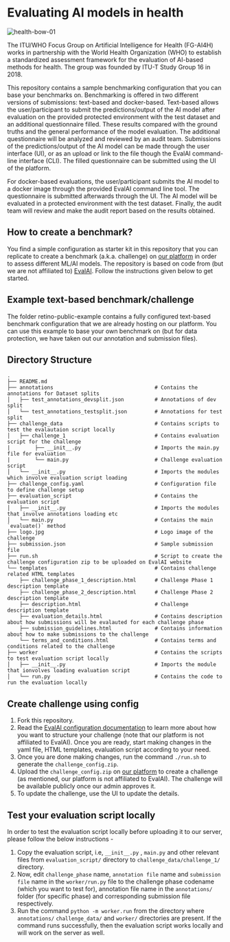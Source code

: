 # Evaluating AI models in health
![health-bow-01](https://user-images.githubusercontent.com/53757856/134309621-0fa65f0a-2310-4f22-aa03-4b0298f12cd6.png)

The ITU/WHO Focus Group on Artificial Intelligence for Health (FG-AI4H) works in partnership with the World Health Organization (WHO) to establish a standardized assessment framework for the evaluation of AI-based methods for health. The group was founded by ITU-T Study Group 16 in 2018.

This repository contains a sample benchmarking configuration that you can base your benchmarks on. Benchmarking is offered in two different versions of submissions: text-based and docker-based. Text-based allows the user/participant to submit the predictions/output of the AI model after evaluation on the provided protected environment with the test dataset and an additional questionnaire filled. These results compared with the ground truths and the general performance of the model evaluation. The additional questionnaire will be analyzed and reviewed by an audit team. Submissions of the predictions/output of the AI model can be made through the user interface (UI), or as an upload or link to the file though the EvalAI command-line interface (CLI). The filled questionnaire can be submitted using the UI of the platform.

For docker-based evaluations, the user/participant submits the AI model to a docker image through the provided EvalAI command line tool. The questionnaire is submitted afterwards through the UI. The AI model will be evaluated in a protected environment with the test dataset. Finally, the audit team will review and make the audit report based on the results obtained.

## How to create a benchmark?

You find a simple configuration as starter kit in this repository that you can replicate to create a benchmark (a.k.a. challenge) on [our platform](https://health.aiaudit.org) in order to assess different ML/AI models. The repository is based on code from (but we are not affiliated to) [EvalAI](https://github.com/cloud-cv/evalai).
Follow the instructions given below to get started. 

## Example text-based benchmark/challenge

The folder retino-public-example contains a fully configured text-based benchmark configuration that we are already hosting on our platform. You can use this example to base your own benchmark on (but for data protection, we have taken
out our annotation and submission files).

## Directory Structure

```
.
├── README.md
├── annotations                                 # Contains the annotations for Dataset splits
│   ├── test_annotations_devsplit.json          # Annotations of dev split
│   └── test_annotations_testsplit.json         # Annotations for test split
├── challenge_data                              # Contains scripts to test the evalautaion script locally
│   ├── challenge_1                             # Contains evaluation script for the challenge
|        ├── __init__.py                        # Imports the main.py file for evaluation
|        └── main.py                            # Challenge evaluation script
│   └── __init__.py                             # Imports the modules which involve evaluation script loading
├── challenge_config.yaml                       # Configuration file to define challenge setup
├── evaluation_script                           # Contains the evaluation script
│   ├── __init__.py                             # Imports the modules that involve annotations loading etc
│   └── main.py                                 # Contains the main `evaluate()` method
├── logo.jpg                                    # Logo image of the challenge
├── submission.json                             # Sample submission file
├── run.sh                                      # Script to create the challenge configuration zip to be uploaded on EvalAI website
└── templates                                   # Contains challenge related HTML templates
    ├── challenge_phase_1_description.html      # Challenge Phase 1 description template
    ├── challenge_phase_2_description.html      # Challenge Phase 2 description template
    ├── description.html                        # Challenge description template
    ├── evaluation_details.html                 # Contains description about how submissions will be evalauted for each challenge phase
    ├── submission_guidelines.html              # Contains information about how to make submissions to the challenge
    └── terms_and_conditions.html               # Contains terms and conditions related to the challenge
├── worker                                      # Contains the scripts to test evaluation script locally
│   ├── __init__.py                             # Imports the module that ionvolves loading evaluation script
│   └── run.py                                  # Contains the code to run the evaluation locally
```


## Create challenge using config

1. Fork this repository.
2. Read the [EvalAI configuration documentation](https://evalai.readthedocs.io/en/latest/configuration.html)
to learn more about how you want to structure your challenge (note that our platform is not affiliated to EvalAI). Once you are ready, start making changes in the yaml file, HTML templates, evaluation script according to your need.
3. Once you are done making changes, run the command `./run.sh` to generate the `challenge_config.zip`.
4. Upload the `challenge_config.zip` on [our platform](https://health.aiaudit.org)
to create a challenge (as mentioned, our platform is not affiliated to EvalAI). The challenge will be available publicly once our admin approves it.
5. To update the challenge, use the UI to update the details.

## Test your evaluation script locally

In order to test the evaluation script locally before uploading it to our server, please follow the below instructions -
1. Copy the evaluation script, i.e, `__init__.py` , `main.py` and other relevant files from `evaluation_script/`
directory to `challenge_data/challenge_1/` directory.
2. Now, edit `challenge_phase` name, `annotation file` name and `submission
file` name in the `worker/run.py` file to the challenge phase codename (which you want to test for), annotation file name in the `annotations/`
folder (for specific phase) and corresponding submission file respectively.
3. Run the command `python -m worker.run` from the directory where `annotations/` `challenge_data/`
and `worker/` directories are present. If the command runs successfully, then the evaluation script works locally and will work on the server as well.

